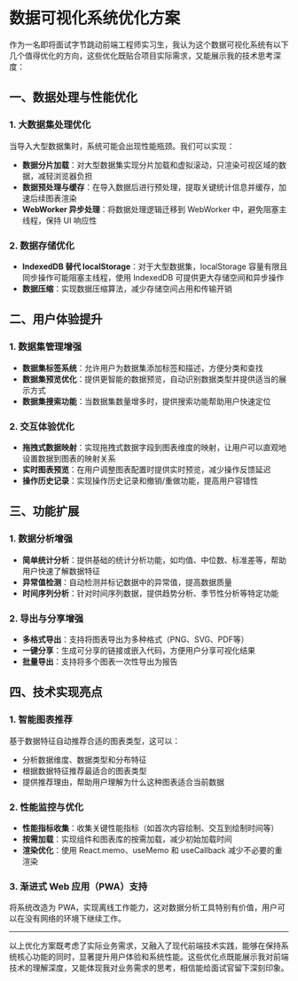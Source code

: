 


          
# 数据可视化系统优化方案

作为一名即将面试字节跳动前端工程师实习生，我认为这个数据可视化系统有以下几个值得优化的方向，这些优化既贴合项目实际需求，又能展示我的技术思考深度：

## 一、数据处理与性能优化

### 1. 大数据集处理优化
当导入大型数据集时，系统可能会出现性能瓶颈。我们可以实现：

- **数据分片加载**：对大型数据集实现分片加载和虚拟滚动，只渲染可视区域的数据，减轻浏览器负担
- **数据预处理与缓存**：在导入数据后进行预处理，提取关键统计信息并缓存，加速后续图表渲染
- **WebWorker 异步处理**：将数据处理逻辑迁移到 WebWorker 中，避免阻塞主线程，保持 UI 响应性

### 2. 数据存储优化

- **IndexedDB 替代 localStorage**：对于大型数据集，localStorage 容量有限且同步操作可能阻塞主线程，使用 IndexedDB 可提供更大存储空间和异步操作
- **数据压缩**：实现数据压缩算法，减少存储空间占用和传输开销

## 二、用户体验提升

### 1. 数据集管理增强

- **数据集标签系统**：允许用户为数据集添加标签和描述，方便分类和查找
- **数据集预览优化**：提供更智能的数据预览，自动识别数据类型并提供适当的展示方式
- **数据集搜索功能**：当数据集数量增多时，提供搜索功能帮助用户快速定位

### 2. 交互体验优化

- **拖拽式数据映射**：实现拖拽式数据字段到图表维度的映射，让用户可以直观地设置数据到图表的映射关系
- **实时图表预览**：在用户调整图表配置时提供实时预览，减少操作反馈延迟
- **操作历史记录**：实现操作历史记录和撤销/重做功能，提高用户容错性

## 三、功能扩展

### 1. 数据分析增强

- **简单统计分析**：提供基础的统计分析功能，如均值、中位数、标准差等，帮助用户快速了解数据特征
- **异常值检测**：自动检测并标记数据中的异常值，提高数据质量
- **时间序列分析**：针对时间序列数据，提供趋势分析、季节性分析等特定功能

### 2. 导出与分享增强

- **多格式导出**：支持将图表导出为多种格式（PNG、SVG、PDF等）
- **一键分享**：生成可分享的链接或嵌入代码，方便用户分享可视化结果
- **批量导出**：支持将多个图表一次性导出为报告

## 四、技术实现亮点

### 1. 智能图表推荐

基于数据特征自动推荐合适的图表类型，这可以：
- 分析数据维度、数据类型和分布特征
- 根据数据特征推荐最适合的图表类型
- 提供推荐理由，帮助用户理解为什么这种图表适合当前数据

### 2. 性能监控与优化

- **性能指标收集**：收集关键性能指标（如首次内容绘制、交互到绘制时间等）
- **按需加载**：实现组件和图表库的按需加载，减少初始加载时间
- **渲染优化**：使用 React.memo、useMemo 和 useCallback 减少不必要的重渲染

### 3. 渐进式 Web 应用（PWA）支持

将系统改造为 PWA，实现离线工作能力，这对数据分析工具特别有价值，用户可以在没有网络的环境下继续工作。

---

以上优化方案既考虑了实际业务需求，又融入了现代前端技术实践，能够在保持系统核心功能的同时，显著提升用户体验和系统性能。这些优化点既能展示我对前端技术的理解深度，又能体现我对业务需求的思考，相信能给面试官留下深刻印象。
        